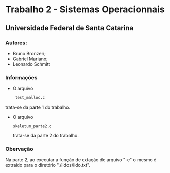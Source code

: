 # Trabalho 2 - Sistemas Operacionnais
## Universidade Federal de Santa Catarina

### Autores:
  - Bruno Bronzeri;
  - Gabriel Mariano;
  - Leonardo Schmitt

### Informações
  + O arquivo
    ```
     test_malloc.c
    ```
  trata-se da parte 1 do trabalho.
  + O arquivo
    ```
    skeletum_parte2.c
    ```
    trata-se da parte 2 do trabalho.

### Obervação
Na parte 2, ao executar a função de extação de arquivo "-e" o mesmo é extraído para o diretório "./lidos/lido.txt".
